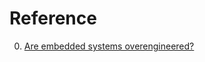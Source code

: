 # Reference

0. [Are embedded systems overengineered?](https://www.embedded.com/are-embedded-systems-overengineered/)

